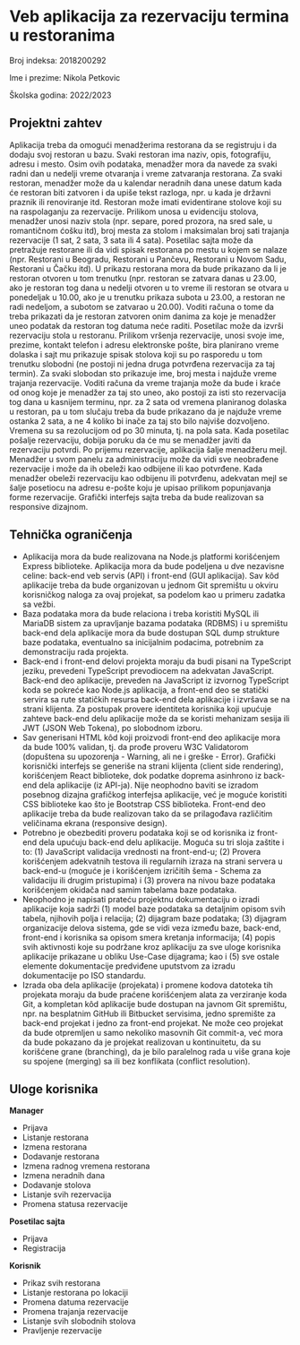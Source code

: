 # Veb aplikacija za rezervaciju termina u restoranima

Broj indeksa: 2018200292

Ime i prezime: Nikola Petkovic

Školska godina: 2022/2023

## Projektni zahtev

Aplikacija treba da omogući menadžerima restorana da se registruju i da dodaju svoj restoran u bazu. Svaki restoran ima naziv, opis, fotografiju, adresu i mesto. Osim ovih podataka, menadžer mora da navede za svaki radni dan u nedelji vreme otvaranja i vreme zatvaranja restorana. Za svaki restoran, menadžer može da u kalendar neradnih dana unese datum kada će restoran biti zatvoren i da upiše tekst razloga, npr. u kada je državni praznik ili renoviranje itd. Restoran može imati evidentirane stolove koji su na raspolaganju za rezervacije. Prilikom unosa u evidenciju stolova, menadžer unosi naziv stola (npr. separe, pored prozora, na sred sale, u romantičnom ćošku itd), broj mesta za stolom i maksimalan broj sati trajanja rezervacije (1 sat, 2 sata, 3 sata ili 4 sata). Posetilac sajta može da pretražuje restorane ili da vidi spisak restorana po mestu u kojem se nalaze (npr. Restorani u Beogradu, Restorani u Pančevu, Restorani u Novom Sadu, Restorani u Čačku itd). U prikazu restorana mora da bude prikazano da li je restoran otvoren u tom trenutku (npr. restoran se zatvara danas u 23.00, ako je restoran tog dana u nedelji otvoren u to vreme ili restoran se otvara u ponedeljak u 10.00, ako je u trenutku prikaza subota u 23.00, a restoran ne radi nedeljom, a subotom se zatvarao u 20.00). Voditi računa o tome da treba prikazati da je restoran zatvoren onim danima za koje je menadžer uneo podatak da restoran tog datuma neće raditi. Posetilac može da izvrši rezervaciju stola u restoranu. Prilikom vršenja rezervacije, unosi svoje ime, prezime, kontakt telefon i adresu elektronske pošte, bira planirano vreme dolaska i sajt mu prikazuje spisak stolova koji su po rasporedu u tom trenutku slobodni (ne postoji ni jedna druga potvrđena rezervacija za taj termin). Za svaki slobodan sto prikazuje ime, broj mesta i najduže vreme trajanja rezervacije. Voditi računa da vreme trajanja može da bude i kraće od onog koje je menadžer za taj sto uneo, ako postoji za isti sto rezervacija tog dana u kasnijem terminu, npr. za 2 sata od vremena planiranog dolaska u restoran, pa u tom slučaju treba da bude prikazano da je najduže vreme ostanka 2 sata, a ne 4 koliko bi inače za taj sto bilo najviše dozvoljeno. Vremena su sa rezolucijom od po 30 minuta, tj. na pola sata. Kada posetilac pošalje rezervaciju, dobija poruku da će mu se menadžer javiti da rezervaciju potvrdi. Po prijemu rezervacije, aplikacija šalje menadžeru mejl. Menadžer u svom panelu za administraciju može da vidi sve neobrađene rezervacije i može da ih obeleži kao odbijene ili kao potvrđene. Kada menadžer obeleži rezervaciju kao odbijenu ili potvrđenu, adekvatan mejl se šalje posetiocu na adresu e-pošte koju je upisao prilikom popunjavanja forme rezervacije. Grafički interfejs sajta treba da bude realizovan sa responsive dizajnom.

## Tehnička ograničenja

- Aplikacija mora da bude realizovana na Node.js platformi korišćenjem Express biblioteke. Aplikacija mora da bude podeljena u dve nezavisne celine: back-end veb servis (API) i front-end (GUI aplikacija). Sav kôd aplikacije treba da bude organizovan u jednom Git spremištu u okviru korisničkog naloga za ovaj projekat, sa podelom kao u primeru zadatka sa vežbi.
- Baza podataka mora da bude relaciona i treba koristiti MySQL ili MariaDB sistem za upravljanje bazama podataka (RDBMS) i u spremištu back-end dela aplikacije mora da bude dostupan SQL dump strukture baze podataka, eventualno sa inicijalnim podacima, potrebnim za demonstraciju rada projekta.
- Back-end i front-end delovi projekta moraju da budi pisani na TypeScript jeziku, prevedeni TypeScript prevodiocem na adekvatan JavaScript. Back-end deo aplikacije, preveden na JavaScript iz izvornog TypeScript koda se pokreće kao Node.js aplikacija, a front-end deo se statički servira sa rute statičkih resursa back-end dela aplikacije i izvršava se na strani klijenta. Za postupak provere identiteta korisnika koji upućuje zahteve back-end delu aplikacije može da se koristi mehanizam sesija ili JWT (JSON Web Tokena), po slobodnom izboru.
- Sav generisani HTML kôd koji proizvodi front-end deo aplikacije mora da bude 100% validan, tj. da prođe proveru W3C Validatorom (dopuštena su upozorenja - Warning, ali ne i greške - Error). Grafički korisnički interfejs se generiše na strani klijenta (client side rendering), korišćenjem React biblioteke, dok podatke doprema asinhrono iz back-end dela aplikacije (iz API-ja). Nije neophodno baviti se izradom posebnog dizajna grafičkog interfejsa aplikacije, već je moguće koristiti CSS biblioteke kao što je Bootstrap CSS biblioteka. Front-end deo aplikacije treba da bude realizovan tako da se prilagođava različitim veličinama ekrana (responsive design).
- Potrebno je obezbediti proveru podataka koji se od korisnika iz front-end dela upućuju back-end delu aplikacije. Moguća su tri sloja zaštite i to: (1) JavaScript validacija vrednosti na front-end-u; (2) Provera korišćenjem adekvatnih testova ili regularnih izraza na strani servera u back-end-u (moguće je i korišćenjem izričitih šema - Schema za validaciju ili drugim pristupima) i (3) provera na nivou baze podataka korišćenjem okidača nad samim tabelama baze podataka.
- Neophodno je napisati prateću projektnu dokumentaciju o izradi aplikacije koja sadrži (1) model baze podataka sa detaljnim opisom svih tabela, njihovih polja i relacija; (2) dijagram baze podataka; (3) dijagram organizacije delova sistema, gde se vidi veza između baze, back-end, front-end i korisnika sa opisom smera kretanja informacija; (4) popis svih aktivnosti koje su podržane kroz aplikaciju za sve uloge korisnika aplikacije prikazane u obliku Use-Case dijagrama; kao i (5) sve ostale elemente dokumentacije predviđene uputstvom za izradu dokumentacije po ISO standardu.
- Izrada oba dela aplikacije (projekata) i promene kodova datoteka tih projekata moraju da bude praćene korišćenjem alata za verziranje koda Git, a kompletan kôd aplikacije bude dostupan na javnom Git spremištu, npr. na besplatnim GitHub ili Bitbucket servisima, jedno spremište za back-end projekat i jedno za front-end projekat. Ne može ceo projekat da bude otpremljen u samo nekoliko masovnih Git commit-a, već mora da bude pokazano da je projekat realizovan u kontinuitetu, da su korišćene grane (branching), da je bilo paralelnog rada u više grana koje su spojene (merging) sa ili bez konflikata (conflict resolution).

## Uloge korisnika

**Manager**

- Prijava
- Listanje restorana
- Izmena restorana
- Dodavanje restorana
- Izmena radnog vremena restorana
- Izmena neradnih dana
- Dodavanje stolova
- Listanje svih rezervacija
- Promena statusa rezervacije


**Posetilac sajta**

- Prijava
- Registracija

**Korisnik**

- Prikaz svih restorana
- Listanje restorana po lokaciji
- Promena datuma rezervacije
- Promena trajanja rezervacije
- Listanje svih slobodnih stolova
- Pravljenje rezervacije
